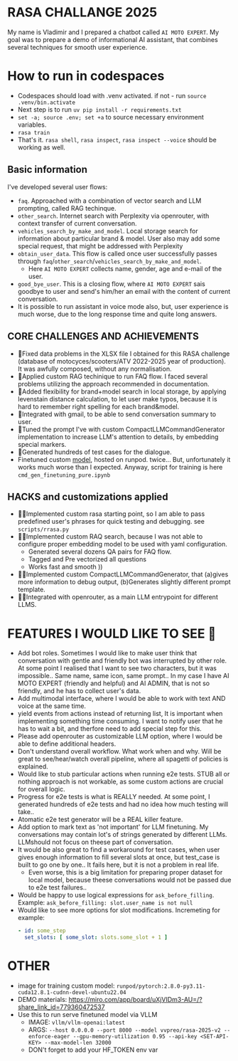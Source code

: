 # RASA CHALLANGE 2025
My name is Vladimir and I prepared a chatbot called `AI MOTO EXPERT`.
My goal was to prepare a demo of informational AI assistant, that combines several techniques for smooth user experience.

# How to run in codespaces
- Codespaces should load with .venv activated. if not - run `source .venv/bin.activate`
- Next step is to run `uv pip install -r requirements.txt`
- `set -a; source .env; set +a` to source necessary environment variables.
- `rasa train`
- That's it. `rasa shell`, `rasa inspect`, `rasa inspect --voice` should be working as well.

## Basic information
I've developed several user flows:
- `faq`. Approached with a combination of vector search and LLM prompting, called RAG techinque.
- `other_search`. Internet search with Perplexity via openrouter, with context transfer of current conversation.
- `vehicles_search_by_make_and_model`. Local storage search for information about particular brand & model. User also may add some special request, that might be addressed with Perplexity
- `obtain_user_data`. This flow is called once user successfully passes through `faq`/`other_search`/`vehicles_search_by_make_and_model`.
  - Here `AI MOTO EXPERT` collects name, gender, age and e-mail of the user.
- `good_bye_user`. This is a closing flow, where `AI MOTO EXPERT` sais goodbye to user and send's him/her an email with the content of current conversation.
- It is possible to run assistant in voice mode also, but, user experience is much worse, due to the long response time and quite long answers.

## CORE CHALLENGES AND ACHIEVEMENTS
- 💪Fixed data problems in the XLSX file I obtained for this RASA challenge (database of motocyces/scooters/ATV 2022-2025 year of production). It was awfully composed, without any normalisation.
- 💪Applied custom RAG techinique to run FAQ flow. I faced several problems utilizing the approach recommended in documentation.
- 💪Added flexibility for brand+model search in local storage, by applying levenstain distance calculation, to let user make typos, because it is hard to remember right spelling for each brand&model.
- 💪Integrated with gmail, to be able to send conversation summary to user.
- 💪Tuned the prompt I've with custom CompactLLMCommandGenerator implementation to increase LLM's attention to details, by embedding special markers. 
- 💪Generated hundreds of test cases for the dialogue.
- Finetuned custom [model](https://huggingface.co/vvpreo/rasa-2025-v2/tree/main), hosted on runpod. twice... 
  But, unfortunately it works much worse than I expected. Anyway, script for training is here `cmd_gen_finetuning_pure.ipynb`

## HACKS and customizations applied
- 🦹🏻‍Implemented custom rasa starting point, so I am able to pass predefined user's phrases for quick testing and debugging. see `scripts/rrasa.py`
- 🦹🏻‍Implemented custom RAQ search, because I was not able to configure proper embedding model to be used with yaml configuration.
  - Generated several dozens QA pairs for FAQ flow.
  - Tagged and Pre vectorized all questions
  - Works fast and smooth ))
- 🦹🏻‍Implemented custom CompactLLMCommandGenerator, that (a)gives more information to debug output, (b)Generates slightly different prompt template.
- 🦹🏻Integrated with openrouter, as a main LLM entrypoint for different LLMS.


# FEATURES I WOULD LIKE TO SEE 🤗
- Add bot roles. Sometimes I would like to make user think that conversation with gentle and friendly bot was interrupted by other role. At some point I realised that I want to see two characters, but it was impossible.. Same name, same icon, same prompt.. In my case I have AI MOTO EXPERT (friendly and helpful) and AI ADMIN, that is not so friendly, and he has to collect user's data.
- Add multimodal interface, where I would be able to work with text AND voice at the same time.
- yield events from actions instead of returning list, It is important when implementing something time consuming. I want to notify user that he has to wait a bit, and therfore need to add special step for this.
- Please add openrouter as customizable LLM option, where I would be able to define additional headers.
- Don't understand overall workflow. What work when and why. Will be great to see/hear/watch overall pipeline, where all spagetti of policies is explained.
- Would like to stub particular actions when running e2e tests. STUB all or nothing approach is not workable, as some custom actions are crucial for overall logic.
- Progress for e2e tests is what is REALLY needed. At some point, I generated hundreds of e2e tests and had no idea how much testing will take..
- Atomatic e2e test generator will be a REAL killer feature.
- Add option to mark text as 'not important' for LLM finetuning. My conversations may contain lot's of strings generated by different LLMs. LLMshould not focus on theese part of conversation.
- It would be also great to find a workaround for test cases, when user gives enough information to fill several slots at once, but test_case is built to go one by one.. It fails here, but it is not a problem in real life.
  - Even worse, this is a big limitation for preparing proper dataset for local model, because theese conversations would not be passed due to e2e test failures..
- Would be happy to use logical expressions for `ask_before_filling`. Example: `ask_before_filling: slot.user_name is not null`
- Would like to see more options for slot modifications. Incremeting for example:
  ```yml
  - id: some_step
    set_slots: [ some_slot: slots.some_slot + 1 ]
  ```

# OTHER
- image for training custom model: `runpod/pytorch:2.8.0-py3.11-cuda12.8.1-cudnn-devel-ubuntu22.04`
- DEMO materials: https://miro.com/app/board/uXjVIDm3-AU=/?share_link_id=779360472537
- Use this to run serve finetuned model via VLLM
  - IMAGE: `vllm/vllm-openai:latest` 
  - ARGS: `--host 0.0.0.0 --port 8000 --model vvpreo/rasa-2025-v2 --enforce-eager --gpu-memory-utilization 0.95 --api-key <SET-API-KEY> --max-model-len 32000`
  - DON't forget to add your HF_TOKEN env var